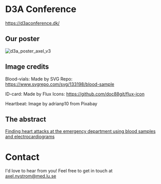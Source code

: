 # D3A Conference
https://d3aconference.dk/
## Our poster
![d3a_poster_axel_v3](https://github.com/user-attachments/assets/02eba629-4e67-471c-baca-58b6a105d3f3)
## Image credits
Blood-vials: Made by SVG Repo: https://www.svgrepo.com/svg/133198/blood-sample

ID-card: Made by Flux Icons: https://github.com/doc88git/flux-icon

Heartbeat: Image by adrianp10 from Pixabay

## The abstract
[Finding heart attacks at the emergency department using blood samples and electrocardiograms](https://github.com/user-attachments/files/21893349/d3a_poster_abstract_updated.pdf)
# Contact
I'd love to hear from you! Feel free to get in touch at axel.nystrom@med.lu.se

